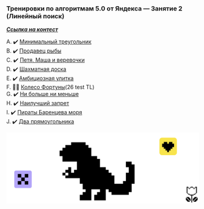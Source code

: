 ### Тренировки по алгоритмам 5.0 от Яндекса — Занятие 2 (Линейный поиск)
[***Ссылка на контест***](https://contest.yandex.ru/contest/59540/enter/?retPage=)

A. ✔️ [Минимальный треугольник](A_Min_square/A_Min_square.go)    
B. ✔️ [Продавец рыбы](B_Fish_seller/B_Fish_seller.go)    
C. ✔️ [Петя, Маша и веревочки](C_Masha,_Petya_and_verevochki/C_Masha,_Petya_and_verevochki.go)      
D. ✔️ [Шахматная доска](D_Chess_table/D_Chess_table.go)     
E. ✔️ [Амбициозная улитка](E_Ambits_Snail/E_Ambits_Snail.go)    
F. 👩‍💻 [Колесо Фортуны](F_Fortune_wheel/F_Fortune_wheel.go)(26 test TL)     
G. ✔️ [Ни больше ни меньше](G_No_more_no_less/G_No_more_no_less.go)     
H. ✔️ [Наилучший запрет](H_Better_forbiddance/H_Better_forbiddance.go)     
I. ✔️ [Пираты Баренцева моря](I_Pirates_of_the_Barents_Sea/I_Pirates_of_the_Barents_Sea.go)   
J. ✔️ [Два прямоугольника](J_Two_squares/J_Two_squares.go)

![end](../img/YY.png)